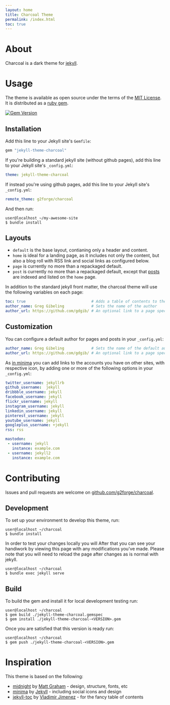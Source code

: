 ```yaml
---
layout: home
title: Charcoal Theme
permalink: /index.html
toc: true
---
```

# About

Charcoal is a dark theme for [jekyll](https://jekyllrb.com/).

# Usage

The theme is available as open source under the terms of the [MIT License](LICENSE.txt).
It is distributed as a [ruby gem](https://rubygems.org/gems/jekyll-theme-charcoal).

[![Gem Version](https://badge.fury.io/rb/jekyll-theme-charcoal.svg)](https://badge.fury.io/rb/jekyll-theme-charcoal)

## Installation

Add this line to your Jekyll site's `Gemfile`:

```ruby
gem "jekyll-theme-charcoal"
```

If you're building a standard jekyll site (without github pages), add this line to your Jekyll site's `_config.yml`:

```yaml
theme: jekyll-theme-charcoal
```

If instead you're using github pages, add this line to your Jekyll site's `_config.yml`:

```yaml
remote_theme: g2forge/charcoal
```

And then run:

```
user@localhost ~/my-awesome-site
$ bundle install
```

## Layouts

* `default` is the base layout, contianing only a header and content.
* `home` is ideal for a landing page, as it includes not only the content, but also a blog roll with RSS link and social links as configured below.
* `page` is currently no more than a repackaged default.
* `post` is currently no more than a repackaged default, except that [posts](https://jekyllrb.com/docs/posts/) are indexed and listed on the `home` page. 

In addition to the standard jekyll front matter, the charcoal theme will use the following variables on each page:

```yaml
toc: true                             # Adds a table of contents to the top of the page
author_name: Greg Gibeling            # Sets the name of the author
author_url: https://github.com/gdgib/ # An optional link to a page specific to the author
```

## Customization

You can configure a default author for pages and posts in your `_config.yml`:

```yaml
author_name: Greg Gibeling            # Sets the name of the default author, which can be overriden on each page
author_url: https://github.com/gdgib/ # An optional link to a page specific to the default author, can be overriden on each page
```

As [in minima](https://github.com/jekyll/minima/blob/master/README.md#social-networks) you can add links to the accounts you have on other sites, with respective icon, by adding one or more of the following options in your `_config.yml`:

```yaml
twitter_username: jekyllrb
github_username:  jekyll
dribbble_username: jekyll
facebook_username: jekyll
flickr_username: jekyll
instagram_username: jekyll
linkedin_username: jekyll
pinterest_username: jekyll
youtube_username: jekyll
googleplus_username: +jekyll
rss: rss

mastodon:
 - username: jekyll
   instance: example.com
 - username: jekyll2
   instance: example.com
```

# Contributing

Issues and pull requests are welcome on [github.com/g2forge/charcoal](https://github.com/g2forge/charcoal).

## Development

To set up your environment to develop this theme, run:

```
user@localhost ~/charcoal
$ bundle install
```

In order to test your changes locally you will 
After that you can see your handiwork by viewing this page with any modifications you've made.
Please note that you will need to reload the page after changes as is normal with jekyll.

```
user@localhost ~/charcoal
$ bundle exec jekyll serve
```

## Build

To build the gem and install it for local development testing run:

```
user@localhost ~/charcoal
$ gem build ./jekyll-theme-charcoal.gemspec
$ gem install ./jekyll-theme-charcoal-<VERSION>.gem
```

Once you are satisfied that this version is ready run:

```
user@localhost ~/charcoal
$ gem push ./jekyll-theme-charcoal-<VERSION>.gem
```

# Inspiration

This theme is based on the following:

* [midnight](https://github.com/pages-themes/midnight) by [Matt Graham](https://twitter.com/michigangraham) - design, structure, fonts, etc
* [minima](https://github.com/jekyll/minima) by [Jekyll](https://jekyllrb.com/) - including social icons and design
* [jekyll-toc](https://github.com/allejo/jekyll-toc) by [Vladimir Jimenez](https://github.com/allejo) - for the fancy table of contents
